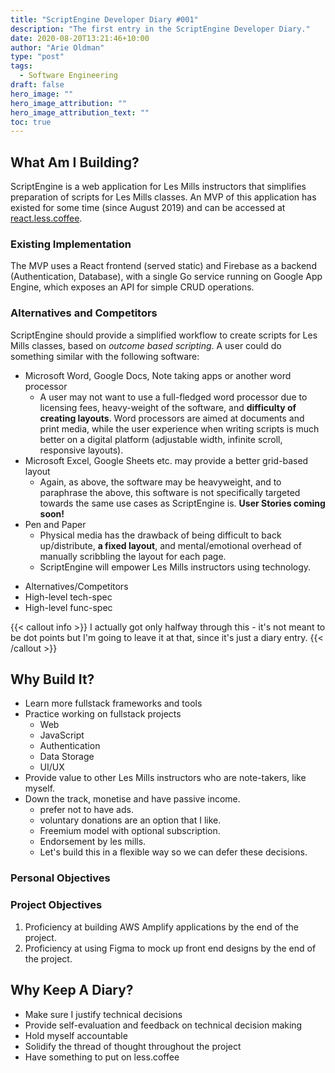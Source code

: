 ```yaml
---
title: "ScriptEngine Developer Diary #001"
description: "The first entry in the ScriptEngine Developer Diary."
date: 2020-08-20T13:21:46+10:00
author: "Arie Oldman"
type: "post"
tags:
  - Software Engineering
draft: false
hero_image: ""
hero_image_attribution: ""
hero_image_attribution_text: ""
toc: true
---
```


## What Am I Building?

ScriptEngine is a web application for Les Mills instructors that simplifies
preparation of scripts for Les Mills classes. An MVP of this application has
existed for some time (since August 2019) and can be accessed at
[react.less.coffee](http://react.less.coffee).

### Existing Implementation

The MVP uses a React frontend (served static) and Firebase as a backend
(Authentication, Database), with a single Go service running on Google App
Engine, which exposes an API for simple CRUD operations.

### Alternatives and Competitors

ScriptEngine should provide a simplified workflow to create scripts for Les Mills
classes, based on _outcome based scripting_. A user could do something similar with
the following software:

- Microsoft Word, Google Docs, Note taking apps or another word processor
  - A user may not want to use a full-fledged word processor due to licensing
    fees, heavy-weight of the software, and **difficulty of creating layouts**.
    Word processors are aimed at documents and print media, while the user
    experience when writing scripts is much better on a digital platform
    (adjustable width, infinite scroll, responsive layouts).
- Microsoft Excel, Google Sheets etc. may provide a better grid-based layout
  - Again, as above, the software may be heavyweight, and to paraphrase the above,
    this software is not specifically targeted towards the same use cases as ScriptEngine
    is. **User Stories coming soon!**
- Pen and Paper
  - Physical media has the drawback of being difficult to back up/distribute,
    **a fixed layout**, and mental/emotional overhead of manually scribbling the
    layout for each page.
  - ScriptEngine will empower Les Mills instructors using technology.

* Alternatives/Competitors
* High-level tech-spec
* High-level func-spec

{{< callout info >}}
I actually got only halfway through this - it's not meant to be dot points but I'm
going to leave it at that, since it's just a diary entry.
{{< /callout >}}

## Why Build It?

- Learn more fullstack frameworks and tools
- Practice working on fullstack projects
  - Web
  - JavaScript
  - Authentication
  - Data Storage
  - UI/UX
- Provide value to other Les Mills instructors who are note-takers, like myself.
- Down the track, monetise and have passive income.
  - prefer not to have ads.
  - voluntary donations are an option that I like.
  - Freemium model with optional subscription.
  - Endorsement by les mills.
  - Let's build this in a flexible way so we can defer these decisions.

### Personal Objectives

### Project Objectives

1. Proficiency at building AWS Amplify applications by the end of the project.
2. Proficiency at using Figma to mock up front end designs by the end of the project.

## Why Keep A Diary?

- Make sure I justify technical decisions
- Provide self-evaluation and feedback on technical decision making
- Hold myself accountable
- Solidify the thread of thought throughout the project
- Have something to put on less.coffee
